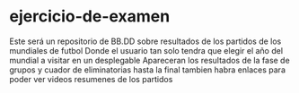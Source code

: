 # ejercicio-de-examen

Este será un repositorio de BB.DD sobre resultados de los partidos de los mundiales de futbol
Donde el usuario tan solo tendra que elegir el año del mundial a visitar en un desplegable
Apareceran los resultados de la fase de grupos y cuador de eliminatorias hasta la final
tambien habra enlaces para poder ver videos resumenes de los partidos 
